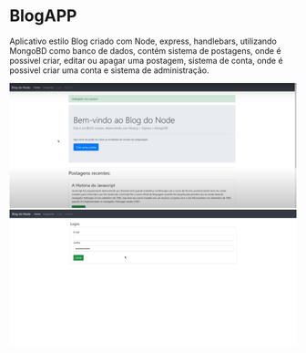 # BlogAPP

Aplicativo estilo Blog criado com Node, express, handlebars, utilizando MongoBD como banco de dados, contém sistema de postagens, onde é
possivel criar, editar ou apagar uma postagem, sistema de conta, onde é possivel criar uma conta e sistema de administração.

<img src="https://github.com/kamalcwb/BlogAPP/blob/main/img/ss.png">

<img src="https://github.com/kamalcwb/BlogAPP/blob/main/img/ss1.png">
